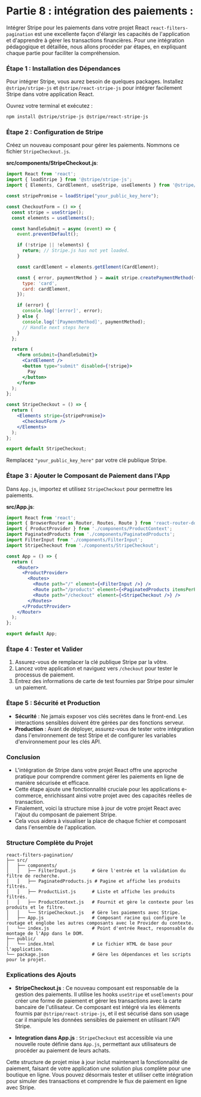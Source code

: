 # Partie 8 : intégration des paiements : 
Intégrer Stripe pour les paiements dans votre projet React `react-filters-pagination` est une excellente façon d'élargir les capacités de l'application et d'apprendre à gérer les transactions financières. Pour une intégration pédagogique et détaillée, nous allons procéder par étapes, en expliquant chaque partie pour faciliter la compréhension.

### Étape 1 : Installation des Dépendances

Pour intégrer Stripe, vous aurez besoin de quelques packages. Installez `@stripe/stripe-js` et `@stripe/react-stripe-js` pour intégrer facilement Stripe dans votre application React.

Ouvrez votre terminal et exécutez :
```bash
npm install @stripe/stripe-js @stripe/react-stripe-js
```

### Étape 2 : Configuration de Stripe

Créez un nouveau composant pour gérer les paiements. Nommons ce fichier `StripeCheckout.js`.

**src/components/StripeCheckout.js**:
```jsx
import React from 'react';
import { loadStripe } from '@stripe/stripe-js';
import { Elements, CardElement, useStripe, useElements } from '@stripe/react-stripe-js';

const stripePromise = loadStripe("your_public_key_here");

const CheckoutForm = () => {
  const stripe = useStripe();
  const elements = useElements();

  const handleSubmit = async (event) => {
    event.preventDefault();

    if (!stripe || !elements) {
      return; // Stripe.js has not yet loaded.
    }

    const cardElement = elements.getElement(CardElement);

    const { error, paymentMethod } = await stripe.createPaymentMethod({
      type: 'card',
      card: cardElement,
    });

    if (error) {
      console.log('[error]', error);
    } else {
      console.log('[PaymentMethod]', paymentMethod);
      // Handle next steps here
    }
  };

  return (
    <form onSubmit={handleSubmit}>
      <CardElement />
      <button type="submit" disabled={!stripe}>
        Pay
      </button>
    </form>
  );
};

const StripeCheckout = () => {
  return (
    <Elements stripe={stripePromise}>
      <CheckoutForm />
    </Elements>
  );
};

export default StripeCheckout;
```

Remplacez `"your_public_key_here"` par votre clé publique Stripe.

### Étape 3 : Ajouter le Composant de Paiement dans l'App

Dans `App.js`, importez et utilisez `StripeCheckout` pour permettre les paiements.

**src/App.js**:
```jsx
import React from 'react';
import { BrowserRouter as Router, Routes, Route } from 'react-router-dom';
import { ProductProvider } from './components/ProductContext';
import PaginatedProducts from './components/PaginatedProducts';
import FilterInput from './components/FilterInput';
import StripeCheckout from './components/StripeCheckout';

const App = () => {
  return (
    <Router>
      <ProductProvider>
        <Routes>
          <Route path="/" element={<FilterInput />} />
          <Route path="/products" element={<PaginatedProducts itemsPerPage={5} />} />
          <Route path="/checkout" element={<StripeCheckout />} />
        </Routes>
      </ProductProvider>
    </Router>
  );
};

export default App;
```

### Étape 4 : Tester et Valider

1. Assurez-vous de remplacer la clé publique Stripe par la vôtre.
2. Lancez votre application et naviguez vers `/checkout` pour tester le processus de paiement.
3. Entrez des informations de carte de test fournies par Stripe pour simuler un paiement.

### Étape 5 : Sécurité et Production

- **Sécurité** : Ne jamais exposer vos clés secrètes dans le front-end. Les interactions sensibles doivent être gérées par des fonctions serveur.
- **Production** : Avant de déployer, assurez-vous de tester votre intégration dans l'environnement de test Stripe et de configurer les variables d'environnement pour les clés API.

### Conclusion

- L'intégration de Stripe dans votre projet React offre une approche pratique pour comprendre comment gérer les paiements en ligne de manière sécurisée et efficace. 
- Cette étape ajoute une fonctionnalité cruciale pour les applications e-commerce, enrichissant ainsi votre projet avec des capacités réelles de transaction.
- Finalement, voici la structure mise à jour de votre projet React avec l'ajout du composant de paiement Stripe.
- Cela vous aidera à visualiser la place de chaque fichier et composant dans l'ensemble de l'application.

### Structure Complète du Projet

```
react-filters-pagination/
├── src/
│   ├── components/
│   │   ├── FilterInput.js      # Gère l'entrée et la validation du filtre de recherche.
│   │   ├── PaginatedProducts.js # Pagine et affiche les produits filtrés.
│   │   ├── ProductList.js      # Liste et affiche les produits filtrés.
│   │   ├── ProductContext.js   # Fournit et gère le contexte pour les produits et le filtre.
│   │   └── StripeCheckout.js   # Gère les paiements avec Stripe.
│   ├── App.js                  # Composant racine qui configure le routage et englobe les autres composants avec le Provider du contexte.
│   └── index.js                # Point d'entrée React, responsable du montage de l'App dans le DOM.
├── public/
│   └── index.html              # Le fichier HTML de base pour l'application.
└── package.json                # Gère les dépendances et les scripts pour le projet.
```

### Explications des Ajouts

- **StripeCheckout.js** : Ce nouveau composant est responsable de la gestion des paiements. Il utilise les hooks `useStripe` et `useElements` pour créer une forme de paiement et gérer les transactions avec la carte bancaire de l'utilisateur. Ce composant est intégré via les éléments fournis par `@stripe/react-stripe-js`, et il est sécurisé dans son usage car il manipule les données sensibles de paiement en utilisant l'API Stripe.

- **Integration dans App.js** : `StripeCheckout` est accessible via une nouvelle route définie dans `App.js`, permettant aux utilisateurs de procéder au paiement de leurs achats.

Cette structure de projet mise à jour inclut maintenant la fonctionnalité de paiement, faisant de votre application une solution plus complète pour une boutique en ligne. Vous pouvez désormais tester et utiliser cette intégration pour simuler des transactions et comprendre le flux de paiement en ligne avec Stripe.

